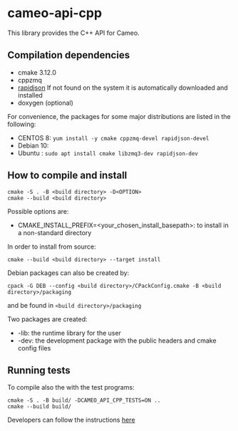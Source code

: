 # cameo-api-cpp

This library provides the C++ API for Cameo.


## Compilation dependencies 
 - cmake 3.12.0
 - cppzmq
 - [rapidjson](https://github.com/Tencent/rapidjson)
 If not found on the system it is automatically downloaded and installed
 - doxygen (optional)
 
For convenience, the packages for some major distributions are listed in the following:

 - CENTOS 8: `yum install -y cmake cppzmq-devel rapidjson-devel`
 - Debian 10:
 - Ubuntu : `sudo apt install cmake libzmq3-dev rapidjson-dev`


## How to compile and install
```
cmake -S . -B <build directory> -D<OPTION>
cmake --build <build directory>
```
Possible options are:
 - CMAKE_INSTALL_PREFIX=<your_chosen_install_basepath>: to install in a non-standard directory

In order to install from source:
```
cmake --build <build directory> --target install
```

Debian packages can also be created by:
```
cpack -G DEB --config <build directory>/CPackConfig.cmake -B <build directory>/packaging 
```
and be found in `<build directory>/packaging`

Two packages are created:
 - -lib: the runtime library for the user
 - -dev: the development package with the public headers and cmake config files



## Running tests
To compile also the with the test programs:
```
cmake -S . -B build/ -DCAMEO_API_CPP_TESTS=ON ..
cmake --build build/
```

Developers can follow the instructions [here](doc/DEVEL.md)
